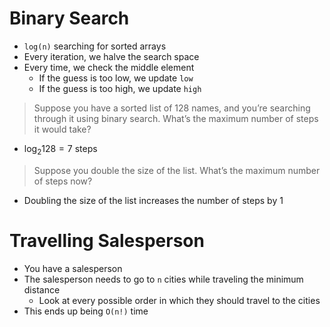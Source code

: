 # Binary Search

- `log(n)` searching for sorted arrays
- Every iteration, we halve the search space
- Every time, we check the middle element
    - If the guess is too low, we update `low`
    - If the guess is too high, we update `high`

>  Suppose you have a sorted list of 128 names, and you’re searching through it using binary search. What’s the maximum number of steps it would take? 

- $\log_{2}128 = 7$ steps 

> Suppose you double the size of the list. What’s the maximum number of steps now?

- Doubling the size of the list increases the number of steps by 1

# Travelling Salesperson

- You have a salesperson
- The salesperson needs to go to `n` cities while traveling the minimum distance
    - Look at every possible order in which they should travel to the cities
- This ends up being `O(n!)` time 

